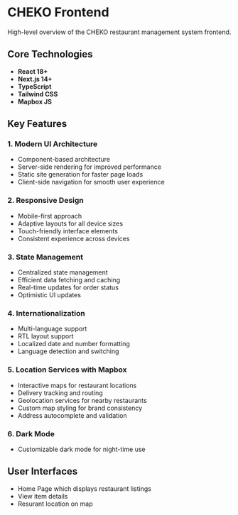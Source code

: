 # CHEKO Frontend

High-level overview of the CHEKO restaurant management system frontend.

## Core Technologies

- **React 18+**
- **Next.js 14+**
- **TypeScript**
- **Tailwind CSS**
- **Mapbox JS**

## Key Features

### 1. Modern UI Architecture

- Component-based architecture
- Server-side rendering for improved performance
- Static site generation for faster page loads
- Client-side navigation for smooth user experience

### 2. Responsive Design

- Mobile-first approach
- Adaptive layouts for all device sizes
- Touch-friendly interface elements
- Consistent experience across devices

### 3. State Management

- Centralized state management
- Efficient data fetching and caching
- Real-time updates for order status
- Optimistic UI updates

### 4. Internationalization

- Multi-language support
- RTL layout support
- Localized date and number formatting
- Language detection and switching

### 5. Location Services with Mapbox

- Interactive maps for restaurant locations
- Delivery tracking and routing
- Geolocation services for nearby restaurants
- Custom map styling for brand consistency
- Address autocomplete and validation

### 6. Dark Mode

- Customizable dark mode for night-time use

## User Interfaces

- Home Page which displays restaurant listings
- View item details
- Resurant location on map

